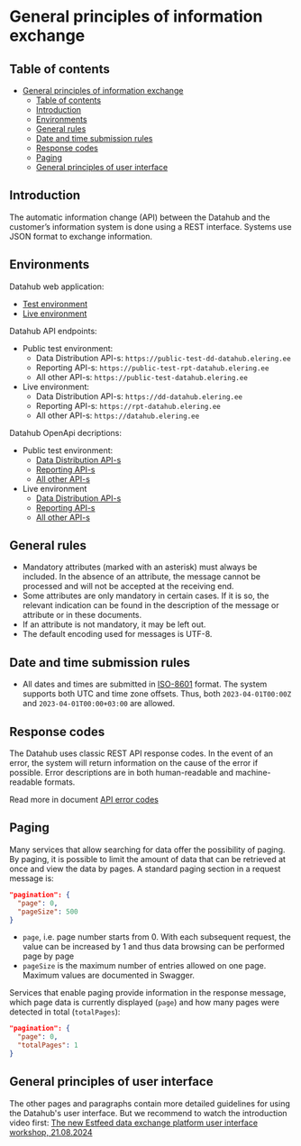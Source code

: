 # General principles of information exchange

## Table of contents

<!-- TOC -->
* [General principles of information exchange](#general-principles-of-information-exchange)
  * [Table of contents](#table-of-contents)
  * [Introduction](#introduction)
  * [Environments](#environments)
  * [General rules](#general-rules)
  * [Date and time submission rules](#date-and-time-submission-rules)
  * [Response codes](#response-codes)
  * [Paging](#paging)
  * [General principles of user interface](#general-principles-of-user-interface)
<!-- TOC -->

## Introduction

The automatic information change (API) between the Datahub and the customer’s information system is done using a REST interface. Systems use JSON format to exchange information.

## Environments

Datahub web application:

- [Test environment](https://public-test-datahub.elering.ee/login)
- [Live environment](https://datahub.elering.ee/login)

Datahub API endpoints:

- Public test environment:
    - Data Distribution API-s: `https://public-test-dd-datahub.elering.ee`
    - Reporting API-s: `https://public-test-rpt-datahub.elering.ee`
    - All other API-s: `https://public-test-datahub.elering.ee`
- Live environment:
    - Data Distribution API-s: `https://dd-datahub.elering.ee`
    - Reporting API-s: `https://rpt-datahub.elering.ee`
    - All other API-s: `https://datahub.elering.ee`

Datahub OpenApi decriptions:

- Public test environment:
    - [Data Distribution API-s](https://public-test-dd-datahub.elering.ee/swagger-ui/index.html)
    - [Reporting API-s](https://public-test-rpt-datahub.elering.ee/swagger-ui/index.html)
    - [All other API-s](https://public-test-datahub.elering.ee/swagger-ui/index.html)
- Live environment
    - [Data Distribution API-s](https://dd-datahub.elering.ee/swagger-ui/index.html)
    - [Reporting API-s](https://rpt-datahub.elering.ee/swagger-ui/index.html)
    - [All other API-s](https://datahub.elering.ee/swagger-ui/index.html)

## General rules

- Mandatory attributes (marked with an asterisk) must always be included. In the absence of an attribute, the message cannot be processed and will not be accepted at the receiving end.
- Some attributes are only mandatory in certain cases. If it is so, the relevant indication can be found in the description of the message or attribute or in these documents.
- If an attribute is not mandatory, it may be left out.
- The default encoding used for messages is UTF-8.

## Date and time submission rules

- All dates and times are submitted in [ISO-8601](http://en.wikipedia.org/wiki/ISO_8601) format. The system supports both UTC and time zone offsets. Thus, both `2023-04-01T00:00Z` and `2023-04-01T00:00+03:00` are allowed.

## Response codes

The Datahub uses classic REST API response codes. In the event of an error, the system will return information on the cause of the error if possible. Error descriptions are in both human-readable and machine-readable formats.

Read more in document [API error codes](35-error_codes.md)

## Paging

Many services that allow searching for data offer the possibility of paging. By paging, it is possible to limit the amount of data that can be retrieved at once and view the data by pages.
A standard paging section in a request message is:

```json
"pagination": {
  "page": 0,
  "pageSize": 500
}
```

* `page`, i.e. page number starts from 0. With each subsequent request, the value can be increased by 1 and thus data browsing can be performed page by page
* `pageSize` is the maximum number of entries allowed on one page. Maximum values are documented in Swagger.

Services that enable paging provide information in the response message, which page data is currently displayed (`page`) and how many pages were detected in total (`totalPages`):

```json
"pagination": {
  "page": 0,
  "totalPages": 1
}
```

## General principles of user interface

The other pages and paragraphs contain more detailed guidelines for using the Datahub's user interface. But we recommend to watch the introduction video first: [The new Estfeed data exchange platform user interface workshop, 21.08.2024](https://www.youtube.com/watch?v=YTClvPhINEg)